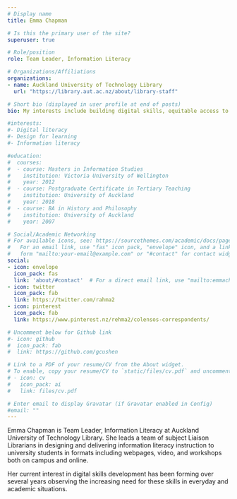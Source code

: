 ```yaml
---
# Display name
title: Emma Chapman

# Is this the primary user of the site?
superuser: true

# Role/position
role: Team Leader, Information Literacy

# Organizations/Affiliations
organizations:
- name: Auckland University of Technology Library
  url: "https://library.aut.ac.nz/about/library-staff"

# Short bio (displayed in user profile at end of posts)
bio: My interests include building digital skills, equitable access to information.

#interests:
#- Digital literacy
#- Design for learning
#- Information literacy

#education:
#  courses:
#  - course: Masters in Information Studies
#    institution: Victoria University of Wellington
#    year: 2012
#  - course: Postgraduate Certificate in Tertiary Teaching
#    institution: University of Auckland
#    year: 2018
#  - course: BA in History and Philosophy
#    institution: University of Auckland
#    year: 2007

# Social/Academic Networking
# For available icons, see: https://sourcethemes.com/academic/docs/page-builder/#icons
#   For an email link, use "fas" icon pack, "envelope" icon, and a link in the
#   form "mailto:your-email@example.com" or "#contact" for contact widget.
social:
- icon: envelope
  icon_pack: fas
  link: 'about/#contact'  # For a direct email link, use "mailto:emmachapman40@gmail.com"
- icon: twitter
  icon_pack: fab
  link: https://twitter.com/rahma2
- icon: pinterest
  icon_pack: fab
  link: https://www.pinterest.nz/rehma2/colensos-correspondents/

# Uncomment below for Github link
#- icon: github
#  icon_pack: fab
#  link: https://github.com/gcushen

# Link to a PDF of your resume/CV from the About widget.
# To enable, copy your resume/CV to `static/files/cv.pdf` and uncomment the lines below.
# - icon: cv
#   icon_pack: ai
#   link: files/cv.pdf

# Enter email to display Gravatar (if Gravatar enabled in Config)
#email: ""
---
```


Emma Chapman is Team Leader, Information Literacy at Auckland University of Technology Library. She leads a team of subject Liaison Librarians in designing and delivering information literacy instruction to university students in formats including webpages, video, and workshops both on campus and online.

Her current interest in digital skills development has been forming over several years observing the increasing need for these skills in everyday and academic situations.
